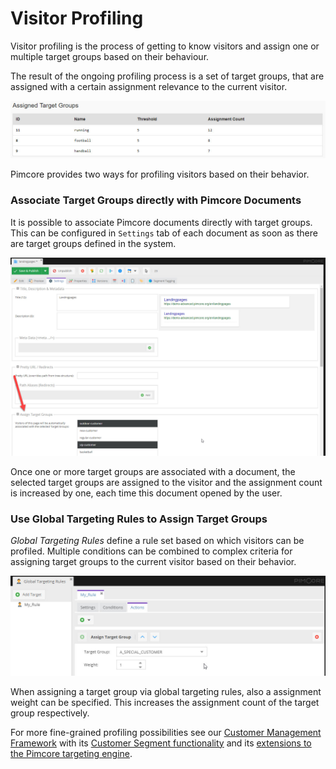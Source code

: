 # Visitor Profiling

Visitor profiling is the process of getting to know visitors and assign one or multiple target groups based on their 
behaviour. 

The result of the ongoing profiling process is a set of target groups, that are assigned with a certain assignment 
relevance to the current visitor.

![Associated Target Groups](../../img/user_docs/target-groups-assignment.jpg)


Pimcore provides two ways for profiling visitors based on their behavior. 


### Associate Target Groups directly with Pimcore Documents

It is possible to associate Pimcore documents directly with target groups. This can be configured in `Settings` tab of 
each document as soon as there are target groups defined in the system. 

![Associate Target Groups with Documents](../../img/user_docs/target-groups-documents.jpg)

Once one or more target groups are associated with a document, the selected target groups are assigned to the visitor 
and the assignment count is increased by one, each time this document opened by the user.


### Use Global Targeting Rules to Assign Target Groups

*Global Targeting Rules* define a rule set based on which visitors can be profiled. Multiple conditions can be combined 
to complex criteria for assigning target groups to the current visitor based on their behavior. 
 
![Targeting Rules Action](../../img/user_docs/targeting-rules-action.jpg)

When assigning a target group via global targeting rules, also a assignment weight can be specified. This increases the 
assignment count of the target group respectively. 


For more fine-grained profiling possibilities see our [Customer Management Framework](https://github.com/pimcore/customer-data-framework/blob/master/README.md)
with its [Customer Segment functionality](https://github.com/pimcore/customer-data-framework/blob/master/doc/11_CustomerSegments.md)
and its [extensions to the Pimcore targeting engine](https://github.com/pimcore/customer-data-framework/blob/master/doc/30_Personalization.md).  
